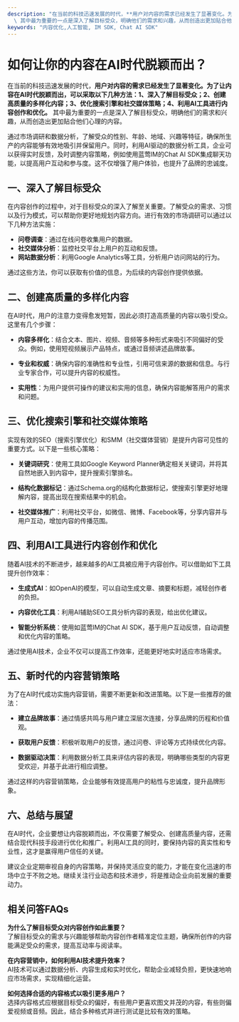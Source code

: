 ```yaml
---
description: "在当前的科技迅速发展的时代，**用户对内容的需求已经发生了显著变化。为了让内容在AI时代脱颖而出，可以采取以下几种方法：1、深入了解目标受众；2、创建高质量的多样化内容；3、优化搜索引擎和社交媒体策略；4、利用AI工具进行内容创作和优化。**\
  \ 其中最为重要的一点是深入了解目标受众，明确他们的需求和兴趣，从而创造出更加贴合他们心理的内容。"
keywords: "内容优化,人工智能, IM SDK, Chat AI SDK"
---
```

# 如何让你的内容在AI时代脱颖而出？

在当前的科技迅速发展的时代，**用户对内容的需求已经发生了显著变化。为了让内容在AI时代脱颖而出，可以采取以下几种方法：1、深入了解目标受众；2、创建高质量的多样化内容；3、优化搜索引擎和社交媒体策略；4、利用AI工具进行内容创作和优化。** 其中最为重要的一点是深入了解目标受众，明确他们的需求和兴趣，从而创造出更加贴合他们心理的内容。

通过市场调研和数据分析，了解受众的性别、年龄、地域、兴趣等特征，确保所生产的内容能够有效地吸引并保留用户。同时，利用AI驱动的数据分析工具，企业可以获得实时反馈，及时调整内容策略，例如使用蓝莺IM的Chat AI SDK集成聊天功能，以提高用户互动和参与度。这不仅增强了用户体验，也提升了品牌的忠诚度。

## **一、深入了解目标受众**

在内容创作的过程中，对于目标受众的深入了解至关重要。了解受众的需求、习惯以及行为模式，可以帮助你更好地规划内容方向。进行有效的市场调研可以通过以下几种方法实施：

- **问卷调查**：通过在线问卷收集用户的数据。
- **社交媒体分析**：监控社交平台上用户的互动和反馈。
- **网站数据分析**：利用Google Analytics等工具，分析用户访问网站的行为。

通过这些方法，你可以获取有价值的信息，为后续的内容创作提供依据。

## **二、创建高质量的多样化内容**

在AI时代，用户的注意力变得愈发短暂，因此必须打造高质量的内容以吸引受众。这里有几个步骤：

- **内容多样化**：结合文本、图片、视频、音频等多种形式来吸引不同偏好的受众。例如，使用短视频展示产品特点，或通过音频讲述品牌故事。
  
- **专业和权威**：确保内容的准确性和专业性，引用可信来源的数据和信息。与行业专家合作，可以提升内容的权威性。

- **实用性**：为用户提供可操作的建议和实用的信息，确保内容能解答用户的需求和问题。

## **三、优化搜索引擎和社交媒体策略**

实现有效的SEO（搜索引擎优化）和SMM（社交媒体营销）是提升内容可见性的重要方式。以下是一些核心策略：

- **关键词研究**：使用工具如Google Keyword Planner确定相关关键词，并将其自然地嵌入到内容中，提升搜索引擎排名。

- **结构化数据标记**：通过Schema.org的结构化数据标记，使搜索引擎更好地理解内容，提高出现在搜索结果中的机会。

- **社交媒体推广**：利用社交平台，如微信、微博、Facebook等，分享内容并与用户互动，增加内容的传播范围。

## **四、利用AI工具进行内容创作和优化**

随着AI技术的不断进步，越来越多的AI工具被应用于内容创作。可以借助如下工具提升创作效率：

- **生成式AI**：如OpenAI的模型，可以自动生成文章、摘要和标题，减轻创作者的负担。

- **内容优化工具**：利用AI辅助SEO工具分析内容的表现，给出优化建议。

- **智能分析系统**：使用如蓝莺IM的Chat AI SDK，基于用户互动反馈，自动调整和优化内容的策略。

通过使用AI技术，企业不仅可以提高工作效率，还能更好地实时适应市场需求。

## **五、新时代的内容营销策略**

为了在AI时代成功实施内容营销，需要不断更新和改进策略。以下是一些推荐的做法：

- **建立品牌故事**：通过情感共鸣与用户建立深层次连接，分享品牌的历程和价值观。

- **获取用户反馈**：积极听取用户的反馈，通过问卷、评论等方式持续优化内容。

- **数据驱动决策**：利用数据分析工具来评估内容的表现，明确哪些类型的内容更受欢迎，并基于此进行相应调整。

通过这样的内容营销策略，企业能够有效提高用户的粘性与忠诚度，提升品牌形象。

## **六、总结与展望**

在AI时代，企业要想让内容脱颖而出，不仅需要了解受众、创建高质量内容，还需结合现代科技手段进行优化和推广。利用AI工具的同时，要保持内容的真实性和专业性，这才是赢得用户信任的关键。

建议企业定期审视自身的内容策略，并保持灵活应变的能力，才能在变化迅速的市场中立于不败之地。继续关注行业动态和技术进步，将是推动企业向前发展的重要动力。

## 相关问答FAQs

**为什么了解目标受众对内容创作如此重要？**  
了解目标受众的需求与兴趣能够帮助内容创作者精准定位主题，确保所创作的内容能满足受众的需求，提高互动率与阅读率。

**在内容营销中，如何利用AI技术提升效率？**  
AI技术可以通过数据分析、内容生成和实时优化，帮助企业减轻负担，更快速地响应市场需求，实现精细化运营。

**如何选择合适的内容格式以吸引更多用户？**  
选择内容格式应根据目标受众的偏好，有些用户更喜欢图文并茂的内容，有些则偏爱视频或音频。因此，结合多种格式并进行测试是比较有效的策略。
